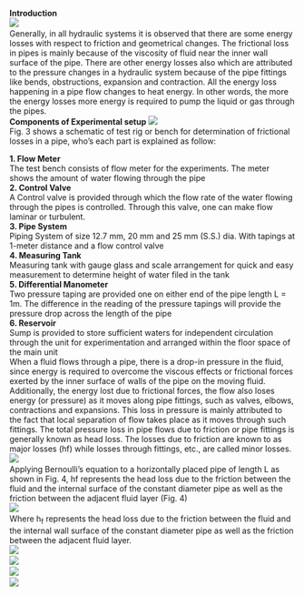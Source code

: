 <b>Introduction</b><br>
<image src="pics/![Alt text](image1-1.PNG)"><br>
Generally, in all hydraulic systems it is observed that there are some energy losses with respect to friction and geometrical changes. The frictional loss in pipes is mainly because of the viscosity of fluid near the inner wall surface of the pipe. There are other energy losses also which are attributed to the pressure changes in a hydraulic system because of the pipe fittings like bends, obstructions, expansion and contraction. All the energy loss happening in a pipe flow changes to heat energy. In other words, the more the energy losses more energy is required to pump the liquid or gas through the pipes.<br>
<b>Components of Experimental setup</b>
<image src="images/![Alt text](image2.png)"><br>
Fig. 3 shows a schematic of test rig or bench for determination of frictional losses in a pipe, who’s each part is explained as follow: <br>
                    					
<b>1. Flow Meter</b><br>
The test bench consists of flow meter for the experiments. The meter shows the amount of water flowing through the pipe<br>
<b>2. Control Valve </b><br>
A Control valve is provided through which the flow rate of the water flowing through the pipes is controlled. Through this valve, one can make flow laminar or turbulent.<br> 
<b>3. Pipe System </b><br>
Piping System of size 12.7 mm, 20 mm and 25 mm (S.S.) dia. With tapings at 1-meter distance and a flow control valve<br>
<b>4. Measuring Tank</b><br>
Measuring tank with gauge glass and scale arrangement for quick and easy measurement to determine height of water filed in the tank<br>
<b>5. Differential Manometer</b> <br>
Two pressure taping are provided one on either end of the pipe length L = 1m. The difference in the reading of the pressure tapings will provide the pressure drop across the length of the pipe<br>
<b>6. Reservoir</b> <br> 
Sump is provided to store sufficient waters for independent circulation through the unit for experimentation and arranged within the floor space of the main unit<br>
When a fluid flows through a pipe, there is a drop-in pressure in the fluid, since energy is required to overcome the viscous effects or frictional forces exerted by the inner surface of walls of the pipe on the moving fluid. Additionally, the energy lost due to frictional forces, the flow also loses energy (or pressure) as it moves along pipe fittings, such as valves, elbows, contractions and expansions. This loss in pressure is mainly attributed to the fact that local separation of flow takes place as it moves through such fittings. The total pressure loss in pipe flows due to friction or pipe fittings is generally known as head loss. The losses due to friction are known to as major losses (hf) while losses through fittings, etc., are called minor losses.<br> 
<image src="images/![Alt text](image3.png)"><br>
Applying Bernoulli’s equation to a horizontally placed pipe of length L as shown in Fig. 4, hf represents the head loss due to the friction between the fluid and the internal surface of the constant diameter pipe as well as the friction between the adjacent fluid layer (Fig. 4)<br>
<image src="images/![Alt text](image4.png)"><br>
Where h<sub>f</sub> represents the head loss due to the friction between the fluid and the internal wall surface of the constant diameter pipe as well as the friction between the adjacent fluid layer. <br>
<image src="images/![Alt text](image5.png)"><br>
<image src="images/![Alt text](image6.png)"><br>
<image src="images/![Alt text](image7.png)"><br>
<image src="images/![Alt text](image8.png)"><br>

